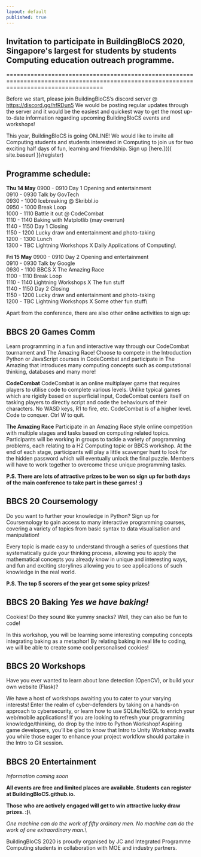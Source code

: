 ```yaml
---
layout: default
published: true
---
```


## Invitation to participate in BuildingBloCS 2020, Singapore's largest for students by students Computing education outreach programme.
========================================================================================================================================

Before we start, please join BuildingBloCS’s discord server @ https://discord.gg/hfRDun5 
We would be posting regular updates through the server and it would be the easiest and quickest way to get the most up-to-date information regarding upcoming BuildingBloCS events and workshops!

This year, BuildingBloCS is going ONLINE! We would like to invite all Computing students and students interested in Computing to join us for two exciting half days of fun, learning and friendship. Sign up [here.]({{ site.baseurl }}/register)

## Programme schedule:
**Thu 14 May**
0900 - 0910 Day 1 Opening and entertainment\
0910 - 0930 Talk by GovTech\
0930 - 1000 Icebreaking @ Skribbl.io\
0950 - 1000 Break Loop\
1000 - 1110 Battle it out @ CodeCombat\
1110 - 1140 Baking with Matplotlib (may overrun)\
1140 - 1150 Day 1 Closing\
1150 - 1200 Lucky draw and entertainment and photo-taking\
1200 - 1300 Lunch\
1300 - TBC  Lightning Workshops X Daily Applications of Computing\

**Fri 15 May**
0900 - 0910 Day 2 Opening and entertainment\
0910 - 0930 Talk by Google\
0930 - 1100 BBCS X The Amazing Race\
1100 - 1110 Break Loop\
1110 - 1140 Lightning Workshops X The fun stuff\
1140 - 1150 Day 2 Closing\
1150 - 1200 Lucky draw and entertainment and photo-taking\
1200 - TBC  Lightning Workshops X Some other fun stuff\  


Apart from the conference, there are also other online activities to sign up:   


## BBCS 20 Games Comm
Learn programming in a fun and interactive way through our CodeCombat tournament and The Amazing Race! Choose to compete in the Introduction Python or JavaScript courses in CodeCombat and participate in The Amazing that introduces many computing concepts such as computational thinking, databases and many more!

**CodeCombat**
CodeCombat is an online multiplayer game that requires players to utilise code to complete various levels. Unlike typical games which are rigidly based on superficial input, CodeCombat centers itself on tasking players to directly script and code the behaviours of their characters. No WASD keys, R1 to fire, etc. CodeCombat is of a higher level. Code to conquer. Ctrl W to quit. 

**The Amazing Race**
Participate in an Amazing Race style online competition with multiple stages and tasks based on computing related topics. 
Participants will be working in groups to tackle a variety of programming problems, each relating to a H2 Computing topic or BBCS workshop. At the end of each stage, participants will play a little scavenger hunt to look for the hidden password which will eventually unlock the final puzzle. Members will have to work together to overcome these unique programming tasks.

**P.S.
There are lots of attractive prizes to be won so sign up for both days of the main conference to take part in these games! :)**  


## BBCS 20 Coursemology

Do you want to further your knowledge in Python? Sign up for Coursemology to gain access to many interactive programming courses, covering a variety of topics from basic syntax to data visualisation and manipulation!

Every topic is made easy to understand through a series of questions that systematically guide your thinking process, allowing you to apply the mathematical concepts you already know in unique and interesting ways, and fun and exciting storylines allowing you to see applications of such knowledge in the real world.


**P.S. The top 5 scorers of the year get some spicy prizes!**  



## BBCS 20 Baking *Yes we have baking!*

Cookies! Do they sound like yummy snacks? Well, they can also be fun to code!

In this workshop, you will be learning some interesting computing concepts integrating baking as a metaphor! By relating baking in real life to coding, we will be able to create some cool personalised cookies!  


## BBCS 20 Workshops

Have you ever wanted to learn about lane detection (OpenCV), or build your own website (Flask)? 

We have a host of workshops awaiting you to cater to your varying interests! Enter the realm of cyber-defenders by taking on a hands-on approach to cybersecurity, or learn how to use SQLite/NoSQL to enrich your web/mobile applications! If you are looking to refresh your programming knowledge/thinking, do drop by the Intro to Python Workshop! Aspiring game developers, you’ll be glad to know that Intro to Unity Workshop awaits you while those eager to enhance your project workflow should partake in the Intro to Git session.  
  
  

## BBCS 20 Entertainment

*Information coming soon*







**All events are free and limited places are available. Students can register at BuildingBloCS.github.io.**

**Those who are actively engaged will get to win attractive lucky draw prizes. :)**\

*One machine can do the work of fifty ordinary men. No machine can do the work of one extraordinary man.*\

BuildingBloCS 2020 is proudly organised by JC and Integrated Programme Computing students in collaboration with MOE and industry partners.

